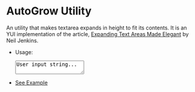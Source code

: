 AutoGrow Utility
================

An utility that makes textarea expands in height to fit its contents.
It is an YUI implementation of the article, [Expanding Text Areas Made Elegant](http://www.alistapart.com/articles/expanding-text-areas-made-elegant/) by Neil Jenkins.

* Usage:

    <link rel="stylesheet" href="assets/node-autogrow.css">
    <script type="text/javascript" src="http://yui.yahooapis.com/3.7.3/build/yui/yui-min.js"></script>
    <script type="text/javascript" src="node-autogrow.js"></script>
    <script>
    YUI().use("node-autogrow", function (Y) {
        Y.one("textarea").plug(Y.AutoGrow, {
            boundingBox: "#foo",
            width: 500
        });
    });
    </script>

    <div id="foo">
        <textarea>User input string...</textarea>
    </div>

* [See Example](http://josephj.com/lab/2012/node-autogrow/demo.html)
